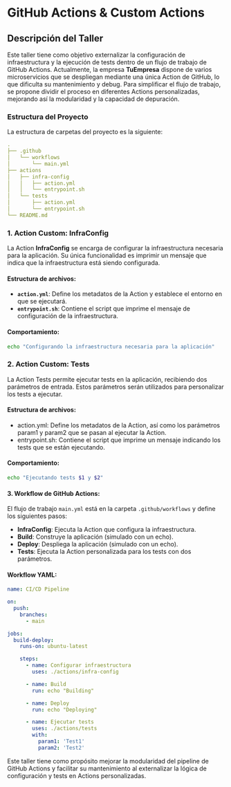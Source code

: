 # GitHub Actions & Custom Actions

## Descripción del Taller

Este taller tiene como objetivo externalizar la configuración de infraestructura y la ejecución de tests dentro de un flujo de trabajo de GitHub Actions. Actualmente, la empresa **TuEmpresa** dispone de varios microservicios que se despliegan mediante una única Action de GitHub, lo que dificulta su mantenimiento y debug. Para simplificar el flujo de trabajo, se propone dividir el proceso en diferentes Actions personalizadas, mejorando así la modularidad y la capacidad de depuración.

### Estructura del Proyecto

La estructura de carpetas del proyecto es la siguiente:

```yaml
.
├── .github
│   └── workflows
│       └── main.yml
├── actions
│   ├── infra-config
│   │   ├── action.yml
│   │   └── entrypoint.sh
│   └── tests
│       ├── action.yml
│       └── entrypoint.sh
└── README.md
```

### 1. Action Custom: InfraConfig
La Action **InfraConfig** se encarga de configurar la infraestructura necesaria para la aplicación. Su única funcionalidad es imprimir un mensaje que indica que la infraestructura está siendo configurada.

#### Estructura de archivos:
- **`action.yml`**: Define los metadatos de la Action y establece el entorno en que se ejecutará.
- **`entrypoint.sh`**: Contiene el script que imprime el mensaje de configuración de la infraestructura.

#### Comportamiento:
```bash
echo "Configurando la infraestructura necesaria para la aplicación"
```

### 2. Action Custom: Tests
La Action Tests permite ejecutar tests en la aplicación, recibiendo dos parámetros de entrada. Estos parámetros serán utilizados para personalizar los tests a ejecutar.

#### Estructura de archivos:
 - action.yml: Define los metadatos de la Action, así como los parámetros param1 y param2 que se pasan al ejecutar la Action.
 - entrypoint.sh: Contiene el script que imprime un mensaje indicando los tests que se están ejecutando.

#### Comportamiento:
```bash
echo "Ejecutando tests $1 y $2"
```

#### 3. Workflow de GitHub Actions:
El flujo de trabajo `main.yml` está en la carpeta `.github/workflows` y define los siguientes pasos:

   - **InfraConfig**: Ejecuta la Action que configura la infraestructura.
   - **Build**: Construye la aplicación (simulado con un echo).
   - **Deploy**: Despliega la aplicación (simulado con un echo).
   - **Tests**: Ejecuta la Action personalizada para los tests con dos parámetros.

#### Workflow YAML:
```yaml
name: CI/CD Pipeline

on:
  push:
    branches:
      - main

jobs:
  build-deploy:
    runs-on: ubuntu-latest

    steps:
      - name: Configurar infraestructura
        uses: ./actions/infra-config

      - name: Build
        run: echo "Building"

      - name: Deploy
        run: echo "Deploying"

      - name: Ejecutar tests
        uses: ./actions/tests
        with:
          param1: 'Test1'
          param2: 'Test2'
```

Este taller tiene como propósito mejorar la modularidad del pipeline de GitHub Actions y facilitar su mantenimiento al externalizar la lógica de configuración y tests en Actions personalizadas.
